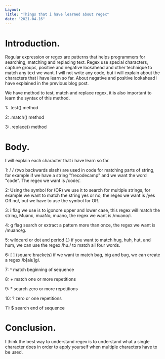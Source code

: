 ```yaml
---
Layout:
Title: "Things that i have learned about regex"
date: "2021-04-16"
---
```


# Introduction.

Regular expression or regex are patterns that helps programmers for searching, matching and replacing text. Regex use special characters, capture groups, positive and negative lookahead and other technique to match any text we want. I will not write any code, but i will explain about the characters that i have learn so far. About negative and positive lookahead i have explained in the previous blog post.

We have method to test, match and replace regex, it is also important to learn the syntax of this method.

1: .test() method

2: .match() method

3: .replace() method

# Body.

I will explain each character that i have learn so far.

1: / /  (two backwards slash) are used in code for matching parts of string, for example if   we have a string "frecodecamp" and we want the word "code". The regex we want is /code/. 

2: Using the symbol for (OR) we use it to search for multiple strings, for example we want to match the string yes or no, the regex we want is /yes OR no/, but we have to use the symbol for OR.

3: i flag we use is to igonore upper and lower case, this regex will match the string, Muano, muaNo, muano, the regex we want is /muano/i.

4: g flag search or extract a pattern more than once, the regex we want is /muano/g.

5: wildcard or dot and period (.) if you want to match hug, huh, hut, and hum, we can use the  regex  /hu./ to match all four words.

6: [ ] (square brackets) if we want to match bag, big and bug, we can create a regex /b[aiu]g/.

7: ^  match beginning of sequence

8: +  match one or more repetitions

9: *  search zero or more repetitions

10: ?  zero or one repetitions

11: $  search end of sequence


# Conclusion. 

I think the best way to understand regex is to understand what a single character does in order to apply yourself when multiple characters have to be used. 